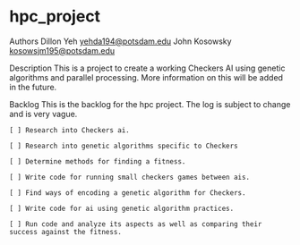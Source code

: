 # hpc_project
Authors
    Dillon Yeh <yehda194@potsdam.edu>
    John Kosowsky <kosowsjm195@potsdam.edu>

Description
    This is a project to create a working Checkers AI using genetic algorithms and parallel processing.
    More information on this will be added in the future.

Backlog
    This is the backlog for the hpc project. The log is subject to change and is very vague.

    [ ] Research into Checkers ai.

    [ ] Research into genetic algorithms specific to Checkers

    [ ] Determine methods for finding a fitness.

    [ ] Write code for running small checkers games between ais.

    [ ] Find ways of encoding a genetic algorithm for Checkers.

    [ ] Write code for ai using genetic algorithm practices.

    [ ] Run code and analyze its aspects as well as comparing their success against the fitness.
